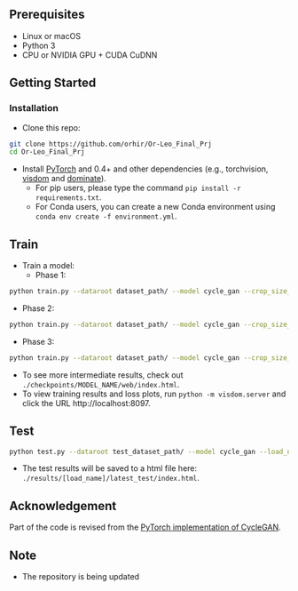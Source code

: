 ## Prerequisites
- Linux or macOS
- Python 3
- CPU or NVIDIA GPU + CUDA CuDNN

## Getting Started
### Installation

- Clone this repo:
```bash
git clone https://github.com/orhir/Or-Leo_Final_Prj
cd Or-Leo_Final_Prj
```

- Install [PyTorch](http://pytorch.org) and 0.4+ and other dependencies (e.g., torchvision, [visdom](https://github.com/facebookresearch/visdom) and [dominate](https://github.com/Knio/dominate)).
  - For pip users, please type the command `pip install -r requirements.txt`.
  - For Conda users, you can create a new Conda environment using `conda env create -f environment.yml`.

## Train
- Train a model:
  - Phase 1:
```bash
python train.py --dataroot dataset_path/ --model cycle_gan --crop_size_z 32 --crop_size 256 --only_seg --max_dataset_size 200 --name phase_1 --train_phase 1 [--four_labels]
```
  - Phase 2:
```bash
python train.py --dataroot dataset_path/ --model cycle_gan --crop_size_z 32 --crop_size 256 --load_seg --load_name phase_1 --max_dataset_size 200 --name phase_2 --train_phase 2 [--four_labels]
``` 
  - Phase 3:
```bash
python train.py --dataroot dataset_path/ --model cycle_gan --crop_size_z 32 --crop_size 256 --load_all_networks --load_name phase_2 --max_dataset_size 200 --name phase_2 --lambda_seg_from_syn 0.5 --train_phase 3 [--four_labels]
``` 

- To see more intermediate results, check out `./checkpoints/MODEL_NAME/web/index.html`.
 - To view training results and loss plots, run `python -m visdom.server` and click the URL http://localhost:8097.

## Test
```bash
python test.py --dataroot test_dataset_path/ --model cycle_gan --load_name phase_3 --crop_size 128 --crop_size_z 64 [--four_labels]
```
- The test results will be saved to a html file here: `./results/[load_name]/latest_test/index.html`.
## Acknowledgement
Part of the code is revised from the [PyTorch implementation of CycleGAN](https://github.com/junyanz/pytorch-CycleGAN-and-pix2pix).

## Note
* The repository is being updated
